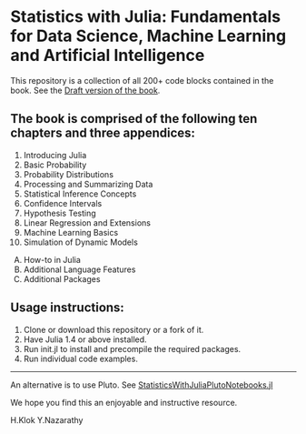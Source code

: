 # Statistics with Julia: Fundamentals for Data Science, Machine Learning and Artificial Intelligence


This repository is a collection of all 200+ code blocks contained in the book. See the [Draft version of the book](https://statisticswithjulia.org/index.html).

## The book is comprised of the following ten chapters and three appendices:

1. Introducing Julia
2. Basic Probability
3. Probability Distributions
4. Processing and Summarizing Data
5. Statistical Inference Concepts
6. Confidence Intervals
7. Hypothesis Testing
8. Linear Regression and Extensions
9. Machine Learning Basics
10. Simulation of Dynamic Models

<ol type="A">
	<li> How-to in Julia</li>
	<li>Additional Language Features</li>
	<li>Additional Packages</li>
</ol>

## Usage instructions:

1. Clone or download this repository or a fork of it.
1. Have Julia 1.4 or above installed.
1. Run init.jl to install and precompile the required packages.
1. Run individual code examples.

---

An alternative is to use Pluto. See [StatisticsWithJuliaPlutoNotebooks.jl](https://github.com/StatisticalRethinkingJulia/StatisticsWithJuliaPlutoNotebooks.jl)

We hope you find this an enjoyable and instructive resource.

H.Klok
Y.Nazarathy
